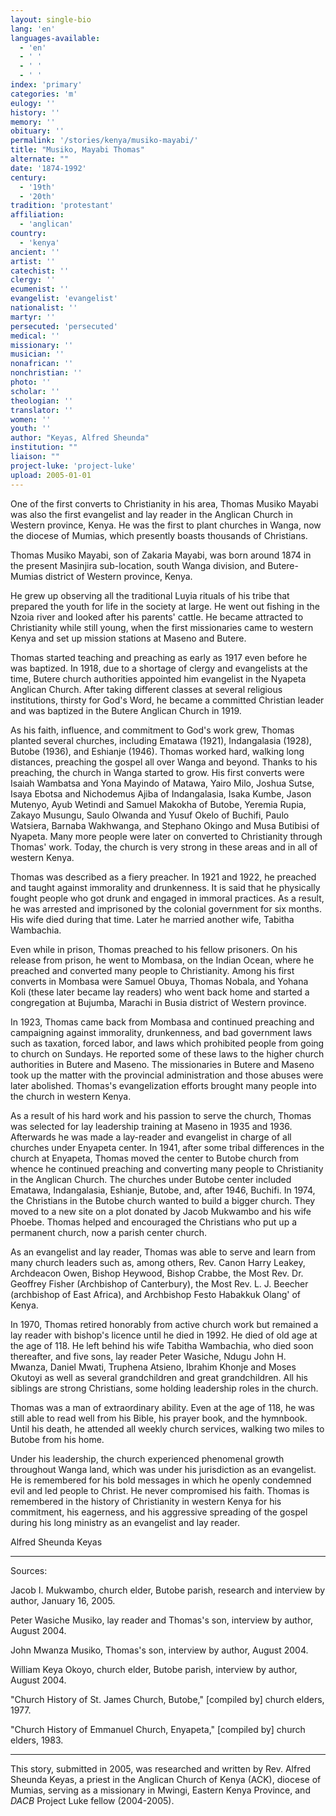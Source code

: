 ```yaml
---
layout: single-bio
lang: 'en'
languages-available:
  - 'en'
  - ' '
  - ' '
  - ' '
index: 'primary'
categories: 'm'
eulogy: ''
history: ''
memory: ''
obituary: ''
permalink: '/stories/kenya/musiko-mayabi/'
title: "Musiko, Mayabi Thomas"
alternate: ""
date: '1874-1992'
century:
  - '19th'
  - '20th'
tradition: 'protestant'
affiliation:
  - 'anglican'
country:
  - 'kenya'
ancient: ''
artist: ''
catechist: ''
clergy: ''
ecumenist: ''
evangelist: 'evangelist'
nationalist: ''
martyr: ''
persecuted: 'persecuted'
medical: ''
missionary: ''
musician: ''
nonafrican: ''
nonchristian: ''
photo: ''
scholar: ''
theologian: ''
translator: ''
women: ''
youth: ''
author: "Keyas, Alfred Sheunda"
institution: ""
liaison: ""
project-luke: 'project-luke'
upload: 2005-01-01
---
```




One of the first converts to Christianity in his area, Thomas Musiko Mayabi was also the first evangelist and lay reader in the Anglican Church in Western province, Kenya. He was the first to plant churches in Wanga, now the diocese of Mumias, which presently boasts thousands of Christians.

Thomas Musiko Mayabi, son of Zakaria Mayabi, was born around 1874 in the present Masinjira sub-location, south Wanga division, and Butere-Mumias district of Western province, Kenya.

He grew up observing all the traditional Luyia rituals of his tribe that prepared the youth for life in the society at large. He went out fishing in the Nzoia river and looked after his parents' cattle. He became attracted to Christianity while still young, when the first missionaries came to western Kenya and set up mission stations at Maseno and Butere.

Thomas started teaching and preaching as early as 1917 even before he was baptized. In 1918, due to a shortage of clergy and evangelists at the time, Butere church authorities appointed him evangelist in the Nyapeta Anglican Church. After taking different classes at several religious institutions, thirsty for God's Word, he became a committed Christian leader and was baptized in the Butere Anglican Church in 1919.

As his faith, influence, and commitment to God's work grew, Thomas planted several churches, including Ematawa (1921), Indangalasia (1928), Butobe (1936), and Eshianje (1946). Thomas worked hard, walking long distances, preaching the gospel all over Wanga and beyond. Thanks to his preaching, the church in Wanga started to grow. His first converts were Isaiah Wambatsa and Yona Mayindo of Matawa, Yairo Milo, Joshua Sutse, Isaya Ebotsa and Nichodemus Ajiba of Indangalasia, Isaka Kumbe, Jason Mutenyo, Ayub Wetindi and Samuel Makokha of Butobe, Yeremia Rupia, Zakayo Musungu, Saulo Olwanda and Yusuf Okelo of Buchifi, Paulo Watsiera, Barnaba Wakhwanga, and Stephano Okingo and Musa Butibisi of Nyapeta. Many more people were later on converted to Christianity through Thomas' work. Today, the church is very strong in these areas and in all of western Kenya.

Thomas was described as a fiery preacher. In 1921 and 1922, he preached and taught against immorality and drunkenness. It is said that he physically fought people who got drunk and engaged in immoral practices. As a result, he was arrested and imprisoned by the colonial government for six months. His wife died during that time. Later he married another wife, Tabitha Wambachia.

Even while in prison, Thomas preached to his fellow prisoners. On his release from prison, he went to Mombasa, on the Indian Ocean, where he preached and converted many people to Christianity. Among his first converts in Mombasa were Samuel Obuya, Thomas Nobala, and Yohana Koli (these later became lay readers) who went back home and started a congregation at Bujumba, Marachi in Busia district of Western province.

In 1923, Thomas came back from Mombasa and continued preaching and campaigning against immorality, drunkenness, and bad government laws such as taxation, forced labor, and laws which prohibited people from going to church on Sundays. He reported some of these laws to the higher church authorities in Butere and Maseno. The missionaries in Butere and Maseno took up the matter with the provincial administration and those abuses were later abolished. Thomas's evangelization efforts brought many people into the church in western Kenya.

As a result of his hard work and his passion to serve the church, Thomas was selected for lay leadership training at Maseno in 1935 and 1936. Afterwards he was made a lay-reader and evangelist in charge of all churches under Enyapeta center. In 1941, after some tribal differences in the church at Enyapeta, Thomas moved the center to Butobe church from whence he continued preaching and converting many people to Christianity in the Anglican Church. The churches under Butobe center included Ematawa, Indangalasia, Eshianje, Butobe, and, after 1946, Buchifi. In 1974, the Christians in the Butobe church wanted to build a bigger church. They moved to a new site on a plot donated by Jacob Mukwambo and his wife Phoebe. Thomas helped and encouraged the Christians who put up a permanent church, now a parish center church.

As an evangelist and lay reader, Thomas was able to serve and learn from many church leaders such as, among others, Rev. Canon Harry Leakey, Archdeacon Owen, Bishop Heywood, Bishop Crabbe, the Most Rev. Dr. Geoffrey Fisher (Archbishop of Canterbury), the Most Rev. L. J. Beecher (archbishop of East Africa), and Archbishop Festo Habakkuk Olang' of Kenya.

In 1970, Thomas retired honorably from active church work but remained a lay reader with bishop's licence until he died in 1992. He died of old age at the age of 118. He left behind his wife Tabitha Wambachia, who died soon thereafter, and five sons, lay reader Peter Wasiche, Ndugu John H. Mwanza, Daniel Mwati, Truphena Atsieno, Ibrahim Khonje and Moses Okutoyi as well as several grandchildren and great grandchildren. All his siblings are strong Christians, some holding leadership roles in the church.

Thomas was a man of extraordinary ability. Even at the age of 118, he was still able to read well from his Bible, his prayer book, and the hymnbook. Until his death, he attended all weekly church services, walking two miles to Butobe from his home.

Under his leadership, the church experienced phenomenal growth throughout Wanga land, which was under his jurisdiction as an evangelist. He is remembered for his bold messages in which he openly condemned evil and led people to Christ. He never compromised his faith. Thomas is remembered in the history of Christianity in western Kenya for his commitment, his eagerness, and his aggressive spreading of the gospel during his long ministry as an evangelist and lay reader.

Alfred Sheunda Keyas

---

Sources:

Jacob I. Mukwambo, church elder, Butobe parish, research and interview by author, January 16, 2005.

Peter Wasiche Musiko, lay reader and Thomas's son, interview by author, August 2004.

John Mwanza Musiko, Thomas's son, interview by author, August 2004.

William Keya Okoyo, church elder, Butobe parish, interview by author, August 2004.

"Church History of St. James Church, Butobe," [compiled by] church elders, 1977.

"Church History of Emmanuel Church, Enyapeta," [compiled by] church elders, 1983.

---

This story, submitted in 2005, was researched and written by Rev. Alfred Sheunda Keyas, a priest in the Anglican Church of Kenya (ACK), diocese of Mumias, serving as a missionary in Mwingi, Eastern Kenya Province, and *DACB* Project Luke fellow (2004-2005).

